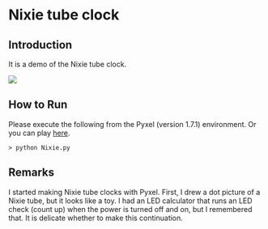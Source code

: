 # Nixie tube clock

## Introduction

It is a demo of the Nixie tube clock.

![](https://github.com/jay-kumogata/RetroGames/raw/main/pyxel/nixie/screenshots/Nixie01.gif)

## How to Run

Please execute the following from the Pyxel (version 1.7.1) environment.
Or you can play [here](https://kitao.github.io/pyxel/wasm/launcher/?run=jay-kumogata.RetroGames.pyxel.nixie.Nixie).

	> python Nixie.py

## Remarks

I started making Nixie tube clocks with Pyxel. 
First, I drew a dot picture of a Nixie tube, but it looks like a toy. 
I had an LED calculator that runs an LED check (count up) when the power is turned off and on, but I remembered that. 
It is delicate whether to make this continuation.
